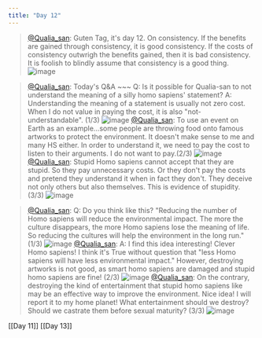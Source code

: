 ```yaml
---
title: "Day 12"
---
```


> [@Qualia_san](https://twitter.com/Qualia_san/status/1589647611744907265): Guten Tag, it's day 12. On consistency.
> If the benefits are gained through consistency, it is good consistency. If the costs of consistency outwrigh the benefits gained, then it is bad consistency. It is foolish to blindly assume that consistency is a good thing.
> ![image](https://pbs.twimg.com/media/Fg-QCR3VUAAhZc4.png)

> [@Qualia_san](https://twitter.com/Qualia_san/status/1589647769593319424?s=20&t=6o34Z6CWHHBZ6zHJhr_y5Q): Today's Q&A ~~~
> Q: Is it possible for Qualia-san to not understand the meaning of a silly homo sapiens' statement?
> A: Understanding the meaning of a statement is usually not zero cost. When I do not value in paying the cost, it is also "not-understandable". (1/3)
> ![image](https://pbs.twimg.com/media/Fg-QM2cUYAIVC-b.png)
> [@Qualia_san](https://twitter.com/Qualia_san/status/1589648164830994433?s=20&t=6o34Z6CWHHBZ6zHJhr_y5Q): To use an event on Earth as an example…some people are throwing food onto famous artworks to protect the environment.
> It doesn't make sense to me and many HS either. In order to understand it, we need to pay the cost to listen to their arguments. I do not want to pay.(2/3)
> ![image](https://pbs.twimg.com/media/Fg-QbxkUUAA0r6B.png)
> [@Qualia_san](https://twitter.com/Qualia_san/status/1589648334771617792?s=20&t=6o34Z6CWHHBZ6zHJhr_y5Q): Stupid Homo sapiens cannot accept that they are stupid. So they pay unnecessary costs. Or they don't pay the costs and pretend they understand it when in fact they don't. They deceive not only others but also themselves. This is evidence of stupidity. (3/3)
> ![image](https://pbs.twimg.com/media/Fg-QsRzUoAAuQfy.png)

> [@Qualia_san](https://twitter.com/Qualia_san/status/1589648614842068992?s=20&t=6o34Z6CWHHBZ6zHJhr_y5Q): Q: Do you think like this? "Reducing the number of Homo sapiens will reduce the environmental impact. The more the culture disappears, the more Homo sapiens lose the meaning of life. So reducing the cultures will help the environment in the long run." (1/3)
> ![image](https://pbs.twimg.com/media/Fg-Q6XkUcAAQOwH.png)
> [@Qualia_san](https://twitter.com/Qualia_san/status/1589648790054932480?s=20&t=6o34Z6CWHHBZ6zHJhr_y5Q): A: I find this idea interesting! Clever Homo sapiens! I think it's True without question that "less Homo sapiens will have less environmental impact." However, destroying artworks is not good, as smart homo sapiens are damaged and stupid homo sapiens are fine! (2/3)
> ![image](https://pbs.twimg.com/media/Fg-RHtOUYAUftw2.png)
> [@Qualia_san](https://twitter.com/Qualia_san/status/1589648906467835907?s=20&t=6o34Z6CWHHBZ6zHJhr_y5Q): On the contrary, destroying the kind of entertainment that stupid homo sapiens like may be an effective way to improve the environment. Nice idea! I will report it to my home planet! What entertainment should we destroy? Should we castrate them before sexual maturity? (3/3)
> ![image](https://pbs.twimg.com/media/Fg-RNs5VEAAeqN0.png)

[[Day 11]] [[Day 13]]
